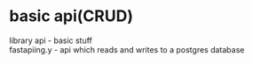 # basic api(CRUD)
library api - basic stuff  
fastapiing.y - api which reads and writes to a postgres database
